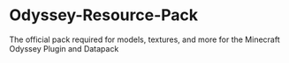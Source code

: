 # Odyssey-Resource-Pack

The official pack required for models, textures, and more for the Minecraft Odyssey Plugin and Datapack
